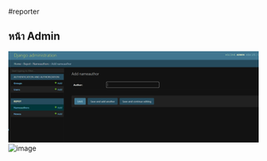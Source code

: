 # r e p o r t e r 
## หน้า Admin
![image](https://github.com/Porpathom/reporter/blob/main/immage/Screenshot%202023-08-14%20232117.png)
![image]()
